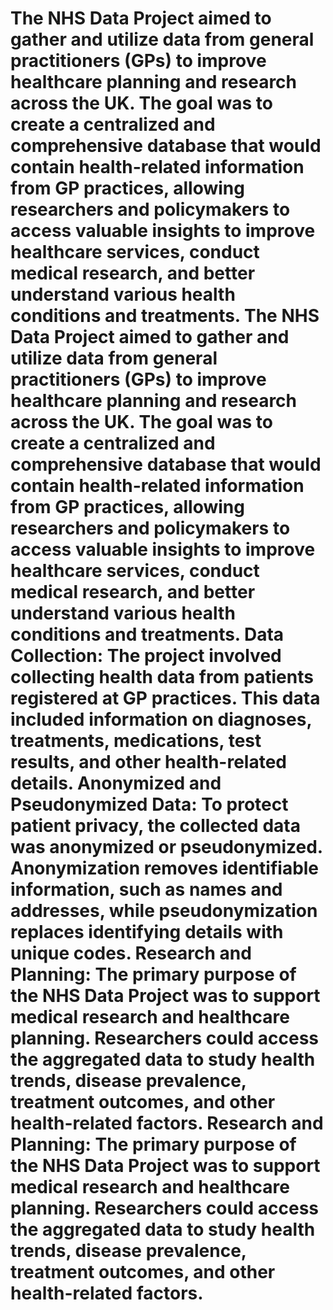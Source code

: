 # The NHS Data Project aimed to gather and utilize data from general practitioners (GPs) to improve healthcare planning and research across the UK. The goal was to create a centralized and comprehensive database that would contain health-related information from GP practices, allowing researchers and policymakers to access valuable insights to improve healthcare services, conduct medical research, and better understand various health conditions and treatments. The NHS Data Project aimed to gather and utilize data from general practitioners (GPs) to improve healthcare planning and research across the UK. The goal was to create a centralized and comprehensive database that would contain health-related information from GP practices, allowing researchers and policymakers to access valuable insights to improve healthcare services, conduct medical research, and better understand various health conditions and treatments. Data Collection: The project involved collecting health data from patients registered at GP practices. This data included information on diagnoses, treatments, medications, test results, and other health-related details. Anonymized and Pseudonymized Data: To protect patient privacy, the collected data was anonymized or pseudonymized. Anonymization removes identifiable information, such as names and addresses, while pseudonymization replaces identifying details with unique codes. Research and Planning: The primary purpose of the NHS Data Project was to support medical research and healthcare planning. Researchers could access the aggregated data to study health trends, disease prevalence, treatment outcomes, and other health-related factors. Research and Planning: The primary purpose of the NHS Data Project was to support medical research and healthcare planning. Researchers could access the aggregated data to study health trends, disease prevalence, treatment outcomes, and other health-related factors.
